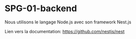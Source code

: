 # SPG-01-backend

Nous utilisons le langage Node.js avec son framework Nest.js

Lien vers la documentation: https://github.com/nestjs/nest 
